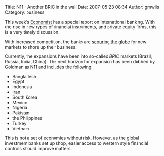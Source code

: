 Title: N11 - Another BRIC in the wall
Date: 2007-05-23 08:34
Author: gmwils
Category: business

This week's [Economist][] has a special report on international banking.
With the rise in new types of financial instruments, and private equity
firms, this is a very timely discussion.

With increased competition, the banks are [scouring the globe][] for new
markets to shore up their business.

Currently, the expansions have been into so-called *BRIC* markets
(Brazil, Russia, India, China). The next horizon for expansion has been
dubbed by Goldman as N11 and includes the following:

-   Bangladesh
-   Egypt
-   Indonesia
-   Iran
-   South Korea
-   Mexico
-   Nigeria
-   Pakistan
-   the Philippines
-   Turkey
-   Vietnam

This is not a set of economies without risk. However, as the global
investment banks set up shop, easier access to western style financial
controls should improve matters.

  [Economist]: http://economist.com
  [scouring the globe]: http://economist.com/surveys/displaystory.cfm?story_id=E1_JTQTGQQ
